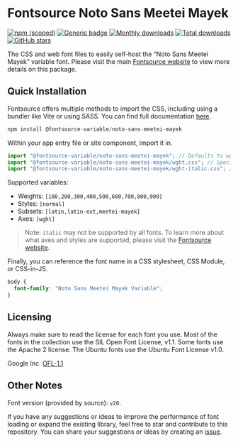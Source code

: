 # Fontsource Noto Sans Meetei Mayek

[![npm (scoped)](https://img.shields.io/npm/v/@fontsource-variable/noto-sans-meetei-mayek?color=brightgreen)](https://www.npmjs.com/package/@fontsource-variable/noto-sans-meetei-mayek) [![Generic badge](https://img.shields.io/badge/fontsource-passing-brightgreen)](https://github.com/fontsource/fontsource) [![Monthly downloads](https://badgen.net/npm/dm/@fontsource-variable/noto-sans-meetei-mayek)](https://github.com/fontsource/fontsource) [![Total downloads](https://badgen.net/npm/dt/@fontsource-variable/noto-sans-meetei-mayek)](https://github.com/fontsource/fontsource) [![GitHub stars](https://img.shields.io/github/stars/fontsource/fontsource.svg?style=social&label=Star)](https://github.com/fontsource/fontsource/stargazers)

The CSS and web font files to easily self-host the “Noto Sans Meetei Mayek” variable font. Please visit the main [Fontsource website](https://fontsource.org/fonts/noto-sans-meetei-mayek) to view more details on this package.

## Quick Installation

Fontsource offers multiple methods to import the CSS, including using a bundler like Vite or using SASS. You can find full documentation [here](https://fontsource.org/docs/getting-started/introduction).

```javascript
npm install @fontsource-variable/noto-sans-meetei-mayek
```

Within your app entry file or site component, import it in.

```javascript
import "@fontsource-variable/noto-sans-meetei-mayek"; // Defaults to wght axis
import "@fontsource-variable/noto-sans-meetei-mayek/wght.css"; // Specify axis
import "@fontsource-variable/noto-sans-meetei-mayek/wght-italic.css"; // Specify axis and style
```

Supported variables:
- Weights: `[100,200,300,400,500,600,700,800,900]`
- Styles: `[normal]`
- Subsets: `[latin,latin-ext,meetei-mayek]`
- Axes: `[wght]`

> Note: `italic` may not be supported by all fonts. To learn more about what axes and styles are supported, please visit the [Fontsource website](https://fontsource.org/fonts/noto-sans-meetei-mayek).

Finally, you can reference the font name in a CSS stylesheet, CSS Module, or CSS-in-JS.

```css
body {
  font-family: "Noto Sans Meetei Mayek Variable";
}
```

## Licensing
Always make sure to read the license for each font you use. Most of the fonts in the collection use the SIL Open Font License, v1.1. Some fonts use the Apache 2 license. The Ubuntu fonts use the Ubuntu Font License v1.0.

Google Inc.
[OFL-1.1](http://scripts.sil.org/OFL)

## Other Notes
Font version (provided by source): `v20`.

If you have any suggestions or ideas to improve the performance of font loading or expand the existing library, feel free to star and contribute to this repository. You can share your suggestions or ideas by creating an [issue](https://github.com/fontsource/fontsource/issues).